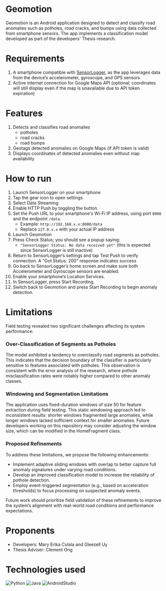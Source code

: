 # Geomotion
Geomotion is an Android application designed to detect and classify road anomalies such as potholes, road cracks, and bumps using data collected from smartphone sensors. The app implements a classification model developed as part of the developers' Thesis research.

# Requirements
1. A smartphone compatible with [SensorLogger](https://github.com/tszheichoi/awesome-sensor-logger), as the app leverages data from the device’s accelerometer, gyroscope, and GPS sensors
1. Active internet connection for Google Maps API (optional; coordinates will still display even if the map is unavailable due to API token expiration)

# Features
1. Detects and classifies road anomalies
   - potholes
   - road cracks
   - road bumps
1. Geotags detected anomalies on Google Maps (if API token is valid)
1. Displays coordinates of detected anomalies even without map availability

# How to run
1. Launch SensorLogger on your smartphone
1. Tap the gear icon to open settings
1. Select Data Streaming
1. Enable HTTP Push by toggling the button
1. Set the Push URL to your smartphone's Wi-Fi IP address, using port `8000` and the endpoint `/data`.
   - Example: `http://192.168.x.x:8000/data`
   - Replace `127.0.x.x` with your actual IP address
1. Launch Geomotion
1. Press Check Status; you should see a popup saying:
   - `"SensorLogger Status: No data received yet"` (this is expected since SensorLogger is still inactive)
1. Return to SensorLogger’s settings and tap Test Push to verify connection. A "Got Status: 200" response indicates success
1. Go back to SensorLogger’s home screen and make sure both Accelerometer and Gyroscope sensors are enabled.
1. Enable your smartphone’s Location Services.
1. In SensorLogger, press Start Recording.
1. Switch back to Geomotion and press Start Recording to begin anomaly detection.

# Limitations

Field testing revealed two significant challenges affecting its system performance:

### Over-Classification of Segments as Potholes  
The model exhibited a tendency to overclassify road segments as potholes. This indicates that the decision boundary of the classifier is particularly sensitive to features associated with potholes. This observation is consistent with the error analysis of the research, where pothole misclassification rates were notably higher compared to other anomaly classes.

### Windowing and Segmentation Limitations  
The application uses fixed-duration windows of size 50 for feature extraction during field testing. This static windowing approach led to inconsistent results: shorter windows fragmented large anomalies, while longer windows lacked sufficient context for smaller anomalies. Future developers working on this repository may consider adjusting the window size, which can be modified in the HomeFragment class.

### Proposed Refinements  
To address these limitations, we propose the following enhancements:  
- Implement adaptive sliding windows with overlap to better capture full anomaly signatures under varying road conditions.  
- Develop an improved classification model to increase the reliability of pothole detection.  
- Employ event-triggered segmentation (e.g., based on acceleration thresholds) to focus processing on suspected anomaly events.

Future work should prioritize field validation of these refinements to improve the system’s alignment with real-world road conditions and performance expectations.

# Proponents
  - Developers: Mary Erika Culala and Gleezell Uy
  - Thesis Adviser: Clement Ong

# Technologies used
![Python](https://img.shields.io/badge/python-3670A0?style=for-the-badge&logo=python&logoColor=ffdd54)
![Java](https://img.shields.io/badge/java-%23ED8B00.svg?style=for-the-badge&logo=java&logoColor=white)
![AndroidStudio](https://img.shields.io/badge/Android%20Studio-3DDC84.svg?style=for-the-badge&logo=Android-Studio&logoColor=white)
